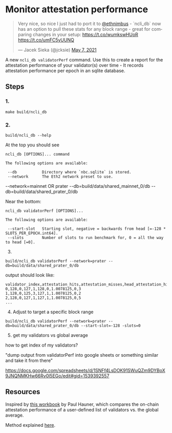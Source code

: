 # Monitor attestation performance

<blockquote class="twitter-tweet"><p lang="en" dir="ltr">Very nice, so nice I just had to port it to <a href="https://twitter.com/ethnimbus?ref_src=twsrc%5Etfw">@ethnimbus</a> - `ncli_db` now has an option to pull these stats for any block range - great for comparing changes in your setup: <a href="https://t.co/wumkswHUoR">https://t.co/wumkswHUoR</a> <a href="https://t.co/umFC5yUUNQ">https://t.co/umFC5yUUNQ</a></p>&mdash; Jacek Sieka (@jcksie) <a href="https://twitter.com/jcksie/status/1390582250077630465?ref_src=twsrc%5Etfw">May 7, 2021</a></blockquote> <script async src="https://platform.twitter.com/widgets.js" charset="utf-8"></script>

A new `ncli_db validatorPerf` command. Use this to create a report for the attestation performance of your validator(s) over time - It records attestation performance per epoch in an sqlite database.


## Steps


### 1.

```
make build/ncli_db
```

### 2. 

```
build/ncli_db --help
```

At the top you should see

```
ncli_db [OPTIONS]... command

The following options are available:

 --db           Directory where `nbc.sqlite` is stored.
 --network      The Eth2 network preset to use.
```

--network=mainnet OR prater
--db=build/data/shared_mainnet_0/db
--db=build/data/shared_prater_0/db


Near the bottom:

```
ncli_db validatorPerf [OPTIONS]...

The following options are available:

 --start-slot   Starting slot, negative = backwards from head [=-128 * SLOTS_PER_EPOCH.int64].
 --slots        Number of slots to run benchmark for, 0 = all the way to head [=0].
```

3.

```
build/ncli_db validatorPerf --network=prater --db=build/data/shared_prater_0/db
```

output should look like:

```
validator_index,attestation_hits,attestation_misses,head_attestation_hits,head_attestation_misses,target_attestation_hits,target_attestation_misses,delay_avg,first_slot_head_attester_when_first_slot_empty,first_slot_head_attester_when_first_slot_not_empty
0,128,0,127,1,128,0,1.0078125,0,3
1,128,0,125,3,127,1,1.0078125,0,2
2,128,0,127,1,127,1,1.0078125,0,5
...
```

4. Adjust to target a specific block range

```
build/ncli_db validatorPerf --network=prater --db=build/data/shared_prater_0/db --start-slot=-128 -slots=0
```

5. get my validators vs global average

how to get index of my validators?

"dump output from validatorPerf into google sheets or something similar and take it from there"

https://docs.google.com/spreadsheets/d/1SNFf4LsDOK91SWuQZm9DYBoX9JNQNMKHw66Rv0l5EGo/edit#gid=1539392557



## Resources

Inspired by [this workbook](https://docs.google.com/spreadsheets/d/1SNFf4LsDOK91SWuQZm9DYBoX9JNQNMKHw66Rv0l5EGo/edit#gid=553688981) by Paul Hauner, which compares the on-chain attestation performance of a user-defined list of validators vs. the global average.

Method explained [here](https://hackmd.io/xQfi83kHQpm05-aAFVV0DA?view).


